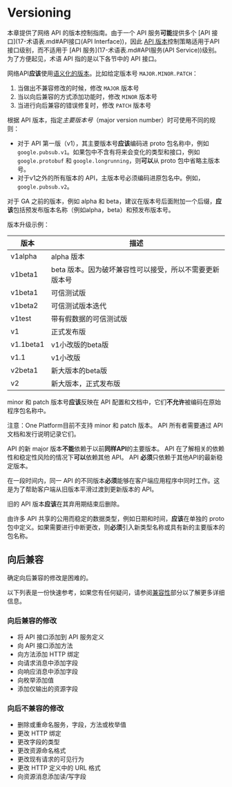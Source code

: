 # Versioning

本章提供了网络 API 的版本控制指南。由于一个 API 服务**可能**提供多个 [API 接口](17-术语表.md#API接口\(API Interface\))，因此 [API 版本](17-术语表.md#API版本)控制策略适用于API 接口级别，而不适用于 [API 服务](17-术语表.md#API服务\(API Service))级别。 为了方便起见，术语 API 指的是以下各节中的 API 接口。

网络API**应该**使用[语义化的版本](http://semver.org/)。比如给定版本号 ```MAJOR.MINOR.PATCH```：

1. 当做出不兼容修改的时候，修改 ```MAJOR``` 版本号
2. 当以向后兼容的方式添加功能时，修改 ```MINOR``` 版本号
3. 当进行向后兼容的错误修复时，修改 ```PATCH``` 版本号

根据 API 版本，指定*主要版本号*（major version number）时可使用不同的规则：

* 对于 API 第一版（v1），其主要版本号**应该**编码进 proto 包名称中，例如 ```google.pubsub.v1```。如果包中不含有将来会变化的类型和接口，例如 ```google.protobuf``` 和 ```google.longrunning```，则**可以**从 proto 包中省略主版本号。
* 对于v1之外的所有版本的 API，主版本号必须编码进原包名中。例如，```google.pubsub.v2```。

对于 GA 之前的版本，例如 alpha 和 beta，建议在版本号后面附加一个后缀，**应该**包括预发布版本名称（例如alpha，beta）和预发布版本号。

版本升级示例：

| 版本        | 描述                             |
| --------- | ------------------------------ |
| v1alpha   | alpha 版本                       |
| v1beta1   | beta 版本。因为破坏兼容性可以接受，所以不需要更新版本号 |
| v1beta1   | 可信测试版                          |
| v1beta2   | 可信测试版本迭代                       |
| v1test    | 带有假数据的可信测试版                    |
| v1        | 正式发布版                          |
| v1.1beta1 | v1小改版的beta版                    |
| v1.1      | v1小改版                          |
| v2beta1   | 新大版本的beta版                     |
| v2        | 新大版本，正式发布版                     |

minor 和 patch 版本号**应该**反映在 API 配置和文档中，它们**不允许**被编码在原始程序包名称中。

注意：One Platform目前不支持 minor 和 patch 版本。 API 所有者需要通过 API 文档和发行说明记录它们。

API 的新 major 版本**不能**依赖于以前**同样API**的主要版本。 API 在了解相关的依赖性和稳定性风险的情况下**可以**依赖其他 API。 API **必须**只依赖于其他API的最新稳定版本。

在一段时间内，同一 API 的不同版本**必须**能够在客户端应用程序中同时工作。这是为了帮助客户端从旧版本平滑过渡到更新版本的 API。

旧的 API 版本**应该**在其弃用期结束后删除。

由许多 API 共享的公用而稳定的数据类型，例如日期和时间，**应该**在单独的 proto 包中定义。如果需要进行中断更改，则**必须**引入新类型名称或具有新的主要版本的包名称。

## 向后兼容

确定向后兼容的修改是困难的。

以下列表是一份快速参考，如果您有任何疑问，请参阅[兼容性](13-兼容性.md)部分以了解更多详细信息。

### 向后兼容的修改

* 将 API 接口添加到 API 服务定义
* 向 API 接口添加方法
* 向方法添加 HTTP 绑定
* 向请求消息中添加字段
* 向响应消息中添加字段
* 向枚举添加值
* 添加仅输出的资源字段

### 向后不兼容的修改

* 删除或重命名服务，字段，方法或枚举值
* 更改 HTTP 绑定
* 更改字段的类型
* 更改资源命名格式
* 更改现有请求的可见行为
* 更改 HTTP 定义中的 URL 格式
* 向资源消息添加读/写字段


